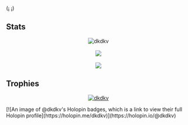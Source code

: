 (¡ ¡)
<h2>Stats</h2>
<p align="center"> 
  <img src="https://github-readme-stats.vercel.app/api?username=dkdkv&show_icons=true&theme=gotham" alt="dkdkv" />
  <br/>
  <br/>
  <img align="center" src="https://github-readme-streak-stats.herokuapp.com/?user=dkdkv&theme=gotham" />
  <br/>
  <br/>  
  <img align="center" src="https://github-readme-stats.vercel.app/api/top-langs/?username=dkdkv&title_color=ffffff&text_color=c9cacc&icon_color=2bbc8a&bg_color=1d1f21&langs_count=5" />
</p>

<h2>Trophies</h2>
<p align="center"> 
  <a href="https://github.com/ryo-ma/github-profile-trophy"><img src="https://github-profile-trophy.vercel.app/?username=dkdkv" alt="dkdkv" /></a>
</p>
[![An image of @dkdkv's Holopin badges, which is a link to view their full Holopin profile](https://holopin.me/dkdkv)](https://holopin.io/@dkdkv)

